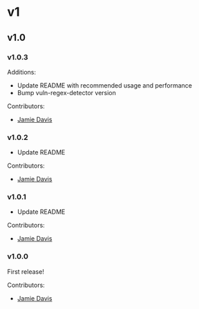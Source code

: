 # v1

## v1.0

### v1.0.3

Additions:
- Update README with recommended usage and performance
- Bump vuln-regex-detector version

Contributors:
- [Jamie Davis](davisjam@vt.edu)

### v1.0.2

- Update README

Contributors:
- [Jamie Davis](davisjam@vt.edu)

### v1.0.1

- Update README

Contributors:
- [Jamie Davis](davisjam@vt.edu)

### v1.0.0

First release!

Contributors:
- [Jamie Davis](davisjam@vt.edu)

